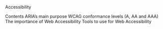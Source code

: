 Accessibility

Contents
ARIA’s main purpose
WCAG conformance levels (A, AA and AAA)
The importance of Web Accessibility
Tools to use for Web Accessibility
